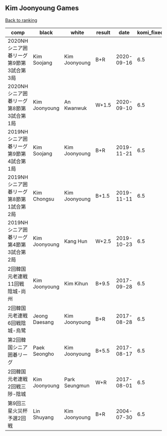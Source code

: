## Kim Joonyoung Games

[Back to ranking](index.md)




| **comp** | **black** | **white** | **result** | **date** | **komi_fixed** | **kifu** | 
| --- | --- | --- | --- | --- | --- | --- |
| 2020NHシニア囲碁リーグ第9節第3試合第3局 | Kim Soojang | Kim Joonyoung | B+R | 2020-09-16 | 6.5 | [Kifu](https://kifudepot.net/kifucontents.php?id=x7a7F%2FyQ6ImMqj%2FP908EYg%3D%3D) | 
| 2020NHシニア囲碁リーグ第8節第3試合第1局 | Kim Joonyoung | An Kwanwuk | W+1.5 | 2020-09-10 | 6.5 | [Kifu](https://kifudepot.net/kifucontents.php?id=ibu4dMuNZsZO7WkFIm1%2B3Q%3D%3D) | 
| 2019NHシニア囲碁リーグ第9節第4試合第1局 | Kim Soojang | Kim Joonyoung | B+R | 2019-11-21 | 6.5 | [Kifu](https://kifudepot.net/kifucontents.php?id=%2BKPEzX%2B5BCNgXSE4sP2IlQ%3D%3D) | 
| 2019NHシニア囲碁リーグ第8節第1試合第2局 | Kim Chongsu | Kim Joonyoung | B+1.5 | 2019-11-11 | 6.5 | [Kifu](https://kifudepot.net/kifucontents.php?id=WuhC1yZVwQsNkggUjeg4ug%3D%3D) | 
| 2019NHシニア囲碁リーグ第4節第3試合第2局 | Kim Joonyoung | Kang Hun | W+2.5 | 2019-10-23 | 6.5 | [Kifu](https://kifudepot.net/kifucontents.php?id=LKo7C8y%2B2hQ8aUbgvLSK3A%3D%3D) | 
| 2回韓国元老連戦11回戦陰城-尚州 | Kim Joonyoung | Kim Kihun | B+9.5 | 2017-09-28 | 6.5 | [Kifu](https://kifudepot.net/kifucontents.php?id=pJlzGvYR21TxCpv%2F4LB9eg%3D%3D) | 
| 2回韓国元老連戦6回戦陰城-烏鹭 | Jeong Daesang | Kim Joonyoung | B+R | 2017-08-28 | 6.5 | [Kifu](https://kifudepot.net/kifucontents.php?id=QqLDz2QEOkuTcL6Y6luVtw%3D%3D) | 
| 第2回韓国シニア囲碁リーグ | Paek Seongho | Kim Joonyoung | B+5.5 | 2017-08-17 | 6.5 | [Kifu](https://kifudepot.net/kifucontents.php?id=H8OWcANxjm7%2FY596Q3fqiQ%3D%3D) | 
| 2回韓国元老連戦2回戦三陟-陰城 | Kim Joonyoung | Park Seungmun | W+R | 2017-08-01 | 6.5 | [Kifu](https://kifudepot.net/kifucontents.php?id=%2BQjiHMTTqvseaegEwmXbPw%3D%3D) | 
| 第9回三星火災杯予選2回戦 | Lin Shuyang | Kim Joonyoung | B+R | 2004-07-30 | 6.5 | [Kifu](https://kifudepot.net/kifucontents.php?id=VervecSnDIB3tgZpuUjyzw%3D%3D) |




